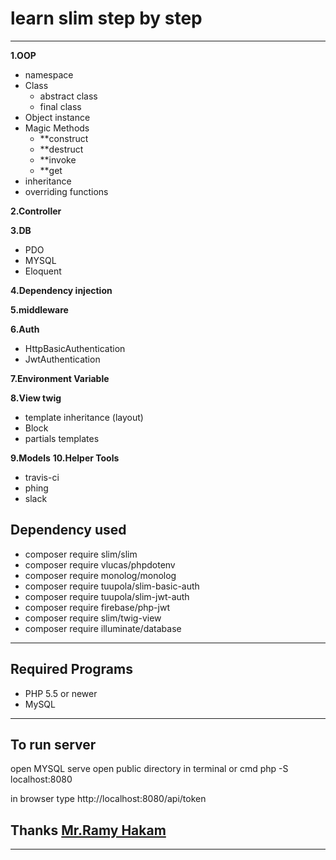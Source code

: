 # learn slim step by step

---

**1.OOP**

- namespace
- Class 
  - abstract class 
  - final class
- Object instance
- Magic Methods 
  - **construct 
  - **destruct 
  - **invoke 
  - **get
- inheritance
- overriding functions

**2.Controller**

**3.DB**

- PDO
- MYSQL
- Eloquent

**4.Dependency injection**

**5.middleware**

**6.Auth**

- HttpBasicAuthentication
- JwtAuthentication

**7.Environment Variable**

**8.View twig**

- template inheritance (layout)
- Block
- partials templates

**9.Models**
**10.Helper Tools**
  - travis-ci
  - phing
  - slack

## Dependency used

- composer require slim/slim
- composer require vlucas/phpdotenv
- composer require monolog/monolog
- composer require tuupola/slim-basic-auth
- composer require tuupola/slim-jwt-auth
- composer require firebase/php-jwt
- composer require slim/twig-view
- composer require illuminate/database

---

## Required Programs

- PHP 5.5 or newer
- MySQL

---

## To run server

open MYSQL serve
open public directory in terminal or cmd
php -S localhost:8080

in browser type
http://localhost:8080/api/token

## Thanks [Mr.Ramy Hakam](https://github.com/Z-Team-Pro)

---
